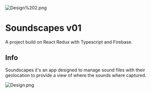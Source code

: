
![Design%202.png]("https://github.com/SergioSgz90/soundscapes-v01/blob/master/src/img/Design%202.png")
# Soundscapes v01

A project build on React Redux with Typescript and Firebase.

## Info

Soundscapes it's an app designed to manage sound files with their geolocation to provide a view of where the sounds where captured.

![Design.png]("https://github.com/SergioSgz90/soundscapes-v01/blob/master/src/img/Design.png")

